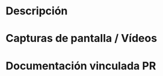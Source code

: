 # Descripción

<!--- Escriba en detalle lo que hizo y qué problema solucionó con este PR. -->

# Capturas de pantalla / Vídeos

<!--- Muéstranos lo que hiciste. -->

# Documentación vinculada PR

<!--- Si este PR tiene documentación por favor ponga el enlace aquí. -->
